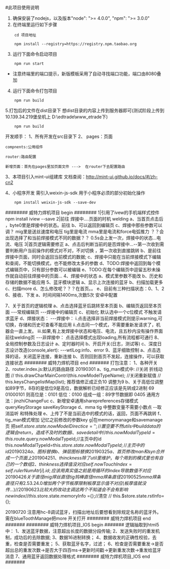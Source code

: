 #此项目使用说明

1. 确保安装了nodejs，以及版本"node": ">= 4.0.0", "npm": ">= 3.0.0"
2. 在终端里运行如下步骤
```
	cd 项目地址
```
```
	npm install --registry=https://registry.npm.taobao.org
```
3. 运行下面命令启动项目
```
	npm run start
```
* 注意终端里的端口提示，新版模板采用了自动寻找端口功能，端口由8080叠加

4. 运行下面命令打包项目
```
	npm run build

```
5.打包后的文件在dist目录下 想dist目录的内容上传到服务器即可(测试阶段上传到10.139.34.219堡垒机上 D:\edtrade\www_etrade下)
```
	npm run build

```




开发顺手：
1、所有开发在src目录下
2、	pages：页面

	compnents:公用组件

	router:路由配置

	新增页面：首先在pages里加页面文件 --->  在router下去配置路由

3、本项目引入mint-ui组建库 文档查阅：http://mint-ui.github.io/docs/#/zh-cn2

4、小程序开发 需引入weixin-js-sdk 用于小程序必须的部分初始化操作
```
    npm install weixin-js-sdk --save-dev
```


######## 威特力焊机项目 begin ########
1|引用了ivew的手机端样式控件
	npm install iview --save
2|前往 焊接中....页面的时机  welding
  a、当首页点击后 ，byte0里是焊接中的状态。前往
  b、可以返回到编辑页
  c、焊接中那些参数可以调？
  		mig里是送丝速度和电压
		tig里是电流
		mma里是电流和force电弧推力
    ？？会出现选择了和当前焊接模式不同的数据？？
	 0.5s会上发一次，焊接中的状态...电流、电压
3|首页逻辑需要修正
  a、点击后判断当前的是否焊接中...--第一次收到需要判断用户当前操作的模式对不对，不对切换 ，第一次收到直接跳转
  b、是前往焊接中页面，同时会返回当前模式的数据;
  c、焊接中只能在当前焊接模式下编辑和查阅，不能切换模式，也不能修改太多的参数
  d、TODO:焊接中返回到每个模式编辑页中，只有部分参数可以被编辑
  e、TODO:在每个编辑页中逗留五秒未操作就自动前往焊接中的页面...
4、焊接中的状态
   a、模式里参数不能改
   b、历史和存储的数据不能应用
5、蓝牙模块逻辑
	a、显示上次连接的蓝牙
	b、扫描加载更多
	c、扫描more
	d、怎么修改呢？？？在首页。。
	e、目前有三种扫描状态：0、1、2
6、接收、下发
	a、时间间隔1400ms,次数5次  安卓中配置

7、关于首页的逻辑梳理
	a、点击选择蓝牙后跳转至本页面
	b、编辑页返回至本页面
		---常规编辑页
		---焊接中的编辑页
	c、初始化 默认选中一个c位模式 不触发请求蓝牙
	d、焊接状态：
		---焊接中：
		    i.点击选择非当前焊接模式则提示warning,可切换，存储和历史可查看不能应用
		   ii.点击同一个模式，不需要重新发请求了，机器会一直上发。
		  iii.如果,有上发焊接中状态和电压、电流，且五秒内没有操作界面前往welding页
		---非焊接中：
		   点击选择模式出现loading,所有流程都可通行
8、全局控制参数及日志设计
	a、定时器时间
	b、开启开关(日志，测试等)
	c、深度日志设计改造(console,alert):
		---wtlLog:info、error
9、蓝牙细致控制
    a、点击选择的话，关闭蓝牙连接，重新连接
	b、否则回到首页不发起，连接操作，可以获取连接状态
######## 威特力焊机项目 end   #######
打包注意：
	1、各种开关
	2、router.index.js:默认的路由路径
20190301
	a、tig_man模式中:
		//关闭 折线动图
		// this.drawCharMainContrl(this.nowModelTypeName);
		//关闭重新赋值
		// this.keysChangelistMap(list);
		推荐值修正成正负10 调整为9
	b、关于高低位调整如89字节，8存的是低位9是高位，数据解析已经修正应该是先转成2进制
		69 01000101 则高位是：0101 低位：0100 组成一组：89字节数据即 0405
		通用方法：jinzhiChangeFuc
	c、新增安卓通用sharepreferences存储模式
		queryKeyStorage
		saveKeyStorage
	d、mma tig 中整数变量不需要小数点 --取消监听 和特殊处理
	e、上传了不是当前选中的模式的话，返回，页面不再跳转
	f、tig_man模式增加 记忆之前修改的参数key
	g|在memorymanage和savemanage页 把self.$store.state.nowModelDirectice='';//置空要不然utils中builddata的逻辑会return，造成不及时的数据
	i、 savedetail中
		// this.nowModalTypeId=this.$route.query.nowModalTypeId;//主页中的id
    	this.nowModalTypeId=this.$store.state.nowModalTypeId;//主页中的id
20190324
	a、图标替换
	b、弹层图标替换
20190325
   a、首页修改 man和syn合并成一个页面上
20190425
	1、thinckness除了util里维护，每个用到的模式里也有自己的一个数组
	2、thinkness 选择值没对应  self.nowTouchIndex =self.rulerNumAtr[i].id; 应该用真实值之前是用循环的index 导致数值不对应
20190426
	关于直径
	mig 焊丝直径
	tig 钨棒直径
	mma 焊条直径
20190525
  mma
  焊条直径只有 2.5 3.2 4.0
  增加两个字节 板厚限制
  板厚显示值不对应(板厚值就没传...)
// 20190623 比较大的改动主调这两个不知道会不会有影响 newindex
		// this.$store.state.memoryInfo ={};//清空
		// this.$store.state.rstInfo={};

20190720
注意用hc-8调试蓝牙，扫描出地址后要想看到除规定名称的蓝牙外。
需在blueToothManage把more 开关打开
######## 威特力焊机项目 end   #######
######## 威特力焊机项目_IOS begin   #######
逻辑抽取到html5中：
1、发送蓝牙数据，注意超出长度的数据分段传输;
2、发送失败时的重发机制，成功后的去除数据;
3、数据16进制转换；
4、数据收发的正确性校验，去重，检查是否需要重发；
5、获取蓝牙名字，过滤；
6、检查是否需要重发->是否超出总的重发次数->是否大于四百ms->更新时间戳->更新重发次数->重发给蓝牙消息
7、通用蓝牙返回数据处理格式
######## 威特力焊机项目_IOS end   #######
